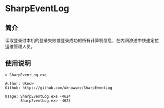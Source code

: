 # SharpEventLog

## 简介
读取登录过本机的登录失败或登录成功的所有计算机信息，在内网渗透中快速定位运维管理人员。

## 使用说明

```
> SharpEventLog.exe

Author: Uknow
Github: https://github.com/uknowsec/SharpEventLog

Usage: SharpEventLog.exe -4624
       SharpEventLog.exe -4625
```



